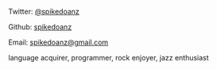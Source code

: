 Twitter: [@spikedoanz](https://twitter.com/spikedoanz)

Github: [spikedoanz](https://github.com/spikedoanz)

Email: spikedoanz@gmail.com

language acquirer, programmer, rock enjoyer, jazz enthusiast
